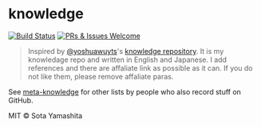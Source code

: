 [Build Badge]: https://travis-ci.org/sotayamashita/knowledge.svg?branch=master
[Build Link]:  https://travis-ci.org/sotayamashita/knowledge
[welcom-badge]: https://img.shields.io/badge/PRs%20&%20Issues-welcome-brightgreen.svg
[welcome-link]: https://github.com/sotayamashita/knowledge/pulls

# knowledge

[![Build Status][Build Badge]][Build Link]
[![PRs & Issues Welcome][welcom-badge]][welcome-link]

> Inspired by [@yoshuawuyts](https://github.com/yoshuawuyts)'s [knowledge repository](https://github.com/yoshuawuyts/knowledge). It is my knowledage repo and written in English and Japanese. I add references and there are affaliate link as possible as it can. If you do not like them, please remove affaliate paras.

See [meta-knowledge](https://github.com/RichardLitt/meta-knowledge) for other lists by people who also record stuff on GitHub.

MIT © Sota Yamashita
